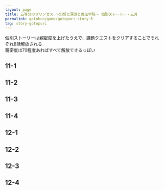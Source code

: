 ```yaml
---
layout: page
title: 五等分のプリンセス ～幻想と深淵と魔法学院～ 個別ストーリー・五月
permalink: gotobun/game/gotopuri-story-5
tag: story-gotopuri
---
```


個別ストーリーは親密度を上げたうえで、課題クエストをクリアすることでそれぞれ8話解放される  
親密度は70程度あればすべて解放できるっぽい

## 11-1

## 11-2

## 11-3

## 11-4

## 12-1

## 12-2

## 12-3

## 12-4

